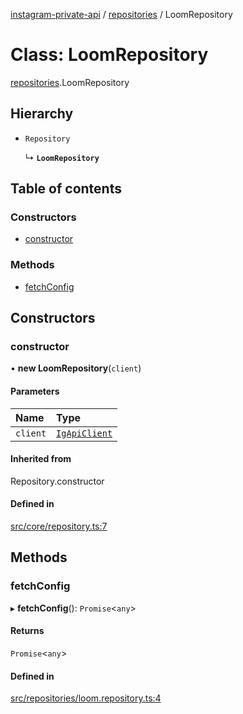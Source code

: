 [instagram-private-api](../../README.md) / [repositories](../../modules/repositories.md) / LoomRepository

# Class: LoomRepository

[repositories](../../modules/repositories.md).LoomRepository

## Hierarchy

- `Repository`

  ↳ **`LoomRepository`**

## Table of contents

### Constructors

- [constructor](LoomRepository.md#constructor)

### Methods

- [fetchConfig](LoomRepository.md#fetchconfig)

## Constructors

### constructor

• **new LoomRepository**(`client`)

#### Parameters

| Name | Type |
| :------ | :------ |
| `client` | [`IgApiClient`](../index/IgApiClient.md) |

#### Inherited from

Repository.constructor

#### Defined in

[src/core/repository.ts:7](https://github.com/Nerixyz/instagram-private-api/blob/b3351b9/src/core/repository.ts#L7)

## Methods

### fetchConfig

▸ **fetchConfig**(): `Promise`<`any`\>

#### Returns

`Promise`<`any`\>

#### Defined in

[src/repositories/loom.repository.ts:4](https://github.com/Nerixyz/instagram-private-api/blob/b3351b9/src/repositories/loom.repository.ts#L4)
